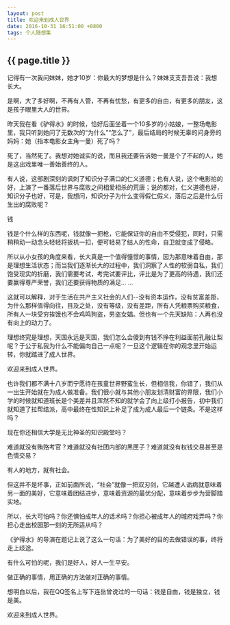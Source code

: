 ```yaml
---
layout: post
title: 欢迎来到成人世界
date: 2016-10-31 16:51:00 +0800
tags: 个人随想集
--- 
```


<h2>{{ page.title }}</h2>

记得有一次我问妹妹，她才10岁：你最大的梦想是什么？妹妹支支吾吾说：我想长大。

是啊，大了多好啊，不再有人管，不再有忧愁，有更多的自由，有更多的朋友，这是孩子眼里大人的世界。

昨天我在看《驴得水》的时候，恰好后面坐着一个10多岁的小姑娘，一整场电影里，我只听到她问了无数次的“为什么”“怎么了”，最后结局的时候无辜的问身旁的妈妈：她（指本电影女主角一曼）死了吗？

死了，当然死了。我想对她诚实的说，而且我还要告诉她一曼是个了不起的人，她是这出戏里唯一善始善终的人。

有人说，这部剧深刻的讽刺了知识分子满口的仁义道德；也有人说，这个电影拍的好，上演了一番落后世界与腐败之间相爱相杀的荒唐；说的都对，仁义道德也好，知识分子也好，可是，我想问，知识分子为什么变得假仁假义，落后之后是什么衍生出的腐败呢？

钱

钱是个什么样的东西呢，钱就像一把枪，它能保证你的自由不受侵犯，同时，只需稍稍动一动念头轻轻将扳机一扣，便可轻易了结人的性命，自卫就变成了侵略。

所以从小女孩的角度来看，长大真是一个值得憧憬的事情，因为那意味着自由，那是理想生活状态；而当我们逐渐长大的过程中，我们洞察了人性的软弱自私，我们饱受现实的折磨，我们需要考试，考完试要评比，评比是为了更高的待遇，我们还要赢得尊严荣誉，我们还要获得物质的满足... ...

这就可以解释，对于生活在共产主义社会的人们--没有资本运作，没有贫富差距，为什么那样值得向往，目及之处，没有等级，没有差距，所有人凭粮票购买粮食，所有人一块受穷挨饿也不会鸡鸣狗盗，男盗女娼。但也有一个先天缺陷：人再也没有向上的动力了。

理想终究是理想，天国永远是天国，我们怎么会傻到有钱不挣在利益面前孔融让梨呢？于公于私我为什么不能偏向自己一点呢？一旦这个逻辑在你的观念里开始运转，你就踏进了成人世界。

欢迎来到成人世界。

也许我们都不满十八岁而宁愿待在孩童世界野蛮生长，但相信我，你错了，我们从一出生开始就在为成人做准备。我们很小就与其他小朋友划清财富的界限，我们小学的时候就知道班长是个美差并且浑然不知的就学会了向上级打小报告，初中我们就知道了拉帮结派，高中最终在性知识上补足了成为成人最后一个链条。不是这样吗？

现在你还相信大学是无比神圣的知识殿堂吗？

难道就没有贿赂考官？难道就没有社团内部的黑匣子？难道就没有权钱交易甚至是色情交易？

有人的地方，就有社会。

但这并不是坏事，正如前面所说，“社会”就像一把双刃剑，它越遭人诟病就意味着另一面的美好，它意味着团结进步，意味着资源的最优分配，意味着步步为营脚踏实地。

所以，长大可怕吗？你还惧怕成年人的话术吗？你担心被成年人的城府戏弄吗？你担心走出校园那一刻的无所适从吗？

《驴得水》的导演在题记上说了这么一句话：为了美好的目的去做错误的事，终将走上歧途。

有什么可怕的呢，我们是好人，好人一生平安。

做正确的事情，用正确的方法做对正确的事情。

想明白以后，我在QQ签名上写下连岳曾说过的一句话：钱是自由，钱是独立，钱是美。

欢迎来到成人世界。